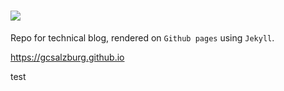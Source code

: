# <img src="https://gcsalzburg.github.io/images/cave_logo.png"> #

Repo for technical blog, rendered on `Github pages` using `Jekyll`.

https://gcsalzburg.github.io

test